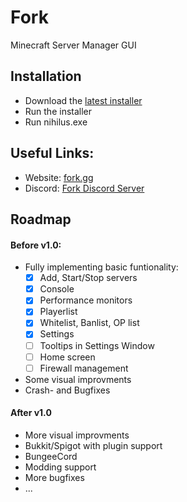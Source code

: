 # Fork
Minecraft Server Manager GUI

## Installation
- Download the [latest installer](https://www.fork.gg/downloads/Fork_setup.msi) 
- Run the installer
- Run nihilus.exe

## Useful Links:
- Website: [fork.gg](https://www.fork.gg)
- Discord: [Fork Discord Server](https://discord.gg/dbqH6x8)

## Roadmap
#### Before v1.0:
 - Fully implementing basic funtionality:
   - [x] Add, Start/Stop servers
   - [x] Console
   - [x] Performance monitors
   - [x] Playerlist
   - [x] Whitelist, Banlist, OP list
   - [x] Settings
   - [ ] Tooltips in Settings Window
   - [ ] Home screen
   - [ ] Firewall management
 - Some visual improvments
 - Crash- and Bugfixes
 
#### After v1.0
 - More visual improvments
 - Bukkit/Spigot with plugin support
 - BungeeCord
 - Modding support
 - More bugfixes
 - ...
